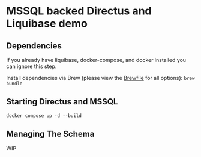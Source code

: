 # MSSQL backed Directus and Liquibase demo

## Dependencies
If you already have liquibase, docker-compose, and docker installed you can ignore this step.

Install dependencies via Brew (please view the [Brewfile](Brewfile) for all options):
`brew bundle`

## Starting Directus and MSSQL
`docker compose up -d --build`

## Managing The Schema
WIP
